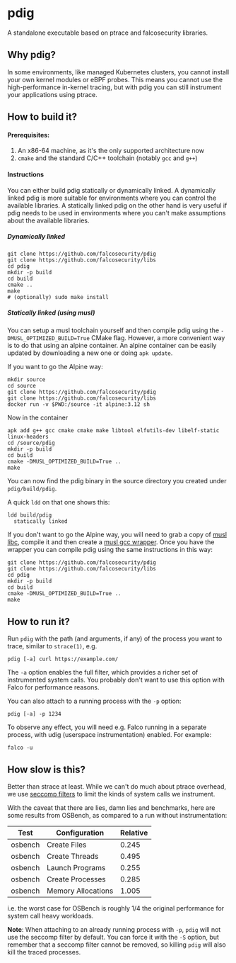 # pdig

A standalone executable based on ptrace and falcosecurity libraries.

## Why pdig?

In some environments, like managed Kubernetes clusters, you cannot install your own kernel modules or eBPF probes.
This means you cannot use the high-performance in-kernel tracing, but with pdig you can still instrument your applications using ptrace.

## How to build it?

#### Prerequisites:

1. An x86-64 machine, as it's the only supported architecture now
2. `cmake` and the standard C/C++ toolchain (notably `gcc` and `g++`)

#### Instructions

You can either build pdig statically or dynamically linked.
A dynamically linked pdig is more suitable for environments
where you can control the available libraries.
A statically linked pdig on the other hand is very useful if
pdig needs to be used in environments where you can't
make assumptions about the available libraries.

##### Dynamically linked

```console
git clone https://github.com/falcosecurity/pdig
git clone https://github.com/falcosecurity/libs
cd pdig
mkdir -p build
cd build
cmake ..
make
# (optionally) sudo make install
```

##### Statically linked (using musl)

You can setup a musl toolchain yourself and then compile pdig
using the `-DMUSL_OPTIMIZED_BUILD=True` CMake flag.
However, a more convenient way is to do that using an alpine container.
An alpine container can be easily updated by downloading a new one
or doing `apk update`.

If you want to go the Alpine way:


```console
mkdir source
cd source
git clone https://github.com/falcosecurity/pdig
git clone https://github.com/falcosecurity/libs
docker run -v $PWD:/source -it alpine:3.12 sh
```

Now in the container

```console
apk add g++ gcc cmake cmake make libtool elfutils-dev libelf-static linux-headers
cd /source/pdig
mkdir -p build
cd build
cmake -DMUSL_OPTIMIZED_BUILD=True ..
make
```

You can now find the pdig binary in the source directory you created under `pdig/build/pdig`.

A quick `ldd` on that one shows this:

```console
ldd build/pdig
  statically linked
```

If you don't want to go the Alpine way, you will need to grab a copy of [musl libc](https://www.musl-libc.org/),
compile it and then create a [musl gcc wrapper](https://www.musl-libc.org/how.html).
Once you have the wrapper you can compile pdig using the same instructions in this way:


```console
git clone https://github.com/falcosecurity/pdig
git clone https://github.com/falcosecurity/libs
cd pdig
mkdir -p build
cd build
cmake -DMUSL_OPTIMIZED_BUILD=True ..
make
```
## How to run it?

Run `pdig` with the path (and arguments, if any) of the process you want to trace, similar to `strace(1)`, e.g.

    pdig [-a] curl https://example.com/

The `-a` option enables the full filter, which provides a richer set of instrumented system calls. You probably don't want to use this option  with Falco for performance reasons.

You can also attach to a running process with the `-p` option:

    pdig [-a] -p 1234

To observe any effect, you will need e.g. Falco running in a separate process, with udig (userspace instrumentation) enabled. For example:

    falco -u

## How slow is this?

Better than strace at least. While we can't do much about ptrace overhead, we use [seccomp filters](http://man7.org/linux/man-pages/man2/seccomp.2.html)
to limit the kinds of system calls we instrument.

With the caveat that there are lies, damn lies and benchmarks, here are some results from OSBench, as compared to a run without instrumentation:

 | Test    | Configuration      | Relative |
 | ------- | ------------------ | -------- |
 | osbench | Create Files       | 0.245    |
 | osbench | Create Threads     | 0.495    |
 | osbench | Launch Programs    | 0.255    |
 | osbench | Create Processes   | 0.285    |
 | osbench | Memory Allocations | 1.005    |

i.e. the worst case for OSBench is roughly 1/4 the original performance for system call heavy workloads.

**Note**: When attaching to an already running process with `-p`, `pdig` will not use the seccomp filter by default.
You can force it with the `-S` option, but remember that a seccomp filter cannot be removed, so killing `pdig` will also kill the traced processes.
